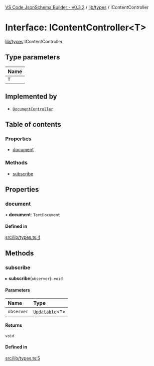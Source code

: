 [VS Code JsonSchema Builder - v0.3.2](../documentation.md) / [lib/types](../modules/lib_types.md) / IContentController

# Interface: IContentController<T\>

[lib/types](../modules/lib_types.md).IContentController

## Type parameters

| Name |
| :------ |
| `T` |

## Implemented by

- [`DocumentController`](../classes/controller_DocumentController.DocumentController.md)

## Table of contents

### Properties

- [document](lib_types.IContentController.md#document)

### Methods

- [subscribe](lib_types.IContentController.md#subscribe)

## Properties

### document

• **document**: `TextDocument`

#### Defined in

[src/lib/types.ts:4](https://github.com/FlowSquad/miranum-vs-code-forms/blob/861dc0a/src/lib/types.ts#L4)

## Methods

### subscribe

▸ **subscribe**(`observer`): `void`

#### Parameters

| Name | Type |
| :------ | :------ |
| `observer` | [`Updatable`](lib_types.Updatable.md)<`T`\> |

#### Returns

`void`

#### Defined in

[src/lib/types.ts:5](https://github.com/FlowSquad/miranum-vs-code-forms/blob/861dc0a/src/lib/types.ts#L5)
